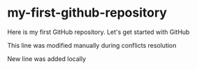 # my-first-github-repository

Here is my first GitHub repository. Let's get started with GitHub

This line was modified manually during conflicts resolution

New line was added locally
